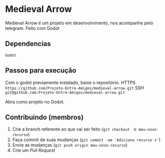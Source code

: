 # Medieval Arrow

Medieval Arrow é um projeto em desenvolvimento, nos acompanhe pelo telegram.
Feito com Godot

## Dependencias
	Godot

## Passos para execução

Com o godot previamente instalado, baixe o repositório.
HTTPS
`https://github.com/Projeto-Entre-Amigos/medieval-arrow.git`
SSH
`git@github.com:Projeto-Entre-Amigos/medieval-arrow.git`

Abra como projeto no Godot.

## Contribuindo (membros)

1. Crie a branch referente ao que vai ser feito (`git checkout -b meu-novo-recurso`)
2. Faça commit de suas mudanças (`git commit -am 'Adiciona recurso x'`)
3. Envie as mudanças (`git push origin meu-novo-recurso`)
4. Crie um _Pull Request_
